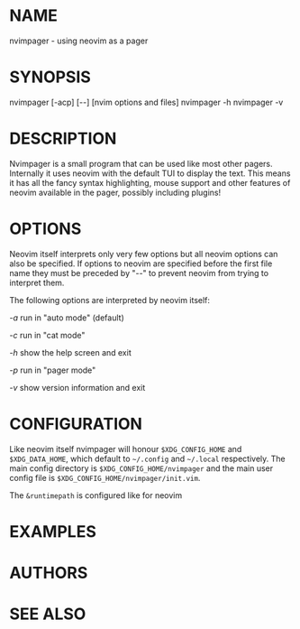 # NAME

nvimpager - using neovim as a pager

# SYNOPSIS

nvimpager [-acp] [--] [nvim options and files]
nvimpager -h
nvimpager -v

# DESCRIPTION

Nvimpager is a small program that can be used like most other pagers.
Internally it uses neovim with the default TUI to display the text. This means
it has all the fancy syntax highlighting, mouse support and other features of
neovim available in the pager, possibly including plugins!

# OPTIONS

Neovim itself interprets only very few options but all neovim options can also
be specified.  If options to neovim are specified before the first file name
they must be preceded by "--" to prevent neovim from trying to interpret them.

The following options are interpreted by neovim itself:

*-a* run in "auto mode" (default)

*-c* run in "cat mode"

*-h* show the help screen and exit

*-p* run in "pager mode"

*-v* show version information and exit

# CONFIGURATION

Like neovim itself nvimpager will honour `$XDG_CONFIG_HOME` and
`$XDG_DATA_HOME`, which default to `~/.config` and `~/.local` respectively.
The main config directory is `$XDG_CONFIG_HOME/nvimpager` and the main user
config file is `$XDG_CONFIG_HOME/nvimpager/init.vim`.

The `&runtimepath` is configured like for neovim

# EXAMPLES

# AUTHORS

# SEE ALSO

